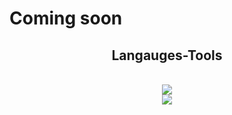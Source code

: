 # Coming soon

<h2 align="center"> Langauges-Tools </h2>
<br/>
<div align="center">
  <a href="http://skillicons.dev">
    <img src=http://skillicons.dev/icons?i=python,c,cs,dotnet,unity,java,kotlin,sql /><br>
    <img src=http://skillicons.dev/icons?i=html,css,javascript,php /><br>
  </a>    
</div>
